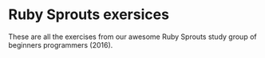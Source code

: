 # Ruby Sprouts exersices

These are all the exercises from our awesome Ruby Sprouts study group of beginners programmers (2016).

